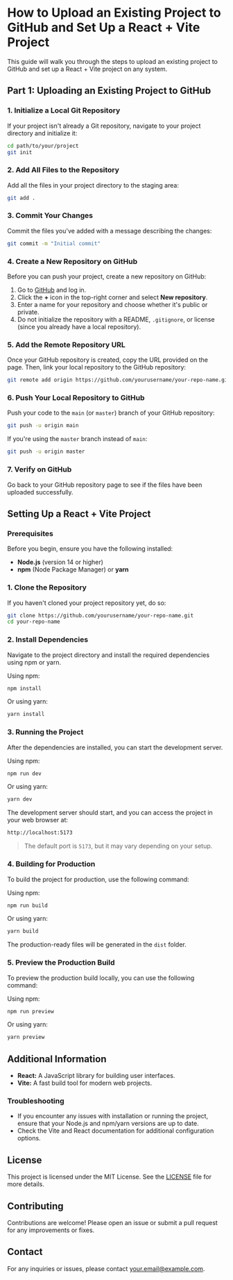 
# How to Upload an Existing Project to GitHub and Set Up a React + Vite Project

This guide will walk you through the steps to upload an existing project to GitHub and set up a React + Vite project on any system.

## Part 1: Uploading an Existing Project to GitHub

### 1. Initialize a Local Git Repository

If your project isn't already a Git repository, navigate to your project directory and initialize it:

```bash
cd path/to/your/project
git init
```

### 2. Add All Files to the Repository

Add all the files in your project directory to the staging area:

```bash
git add .
```

### 3. Commit Your Changes

Commit the files you've added with a message describing the changes:

```bash
git commit -m "Initial commit"
```

### 4. Create a New Repository on GitHub

Before you can push your project, create a new repository on GitHub:

1. Go to [GitHub](https://github.com) and log in.
2. Click the **+** icon in the top-right corner and select **New repository**.
3. Enter a name for your repository and choose whether it's public or private.
4. Do not initialize the repository with a README, `.gitignore`, or license (since you already have a local repository).

### 5. Add the Remote Repository URL

Once your GitHub repository is created, copy the URL provided on the page. Then, link your local repository to the GitHub repository:

```bash
git remote add origin https://github.com/yourusername/your-repo-name.git
```

### 6. Push Your Local Repository to GitHub

Push your code to the `main` (or `master`) branch of your GitHub repository:

```bash
git push -u origin main
```

If you're using the `master` branch instead of `main`:

```bash
git push -u origin master
```

### 7. Verify on GitHub

Go back to your GitHub repository page to see if the files have been uploaded successfully.

## Setting Up a React + Vite Project

### Prerequisites

Before you begin, ensure you have the following installed:

- **Node.js** (version 14 or higher)
- **npm** (Node Package Manager) or **yarn**

### 1. Clone the Repository

If you haven't cloned your project repository yet, do so:

```bash
git clone https://github.com/yourusername/your-repo-name.git
cd your-repo-name
```

### 2. Install Dependencies

Navigate to the project directory and install the required dependencies using npm or yarn.

Using npm:

```bash
npm install
```

Or using yarn:

```bash
yarn install
```

### 3. Running the Project

After the dependencies are installed, you can start the development server.

Using npm:

```bash
npm run dev
```

Or using yarn:

```bash
yarn dev
```

The development server should start, and you can access the project in your web browser at:

```bash
http://localhost:5173
```

> The default port is `5173`, but it may vary depending on your setup.

### 4. Building for Production

To build the project for production, use the following command:

Using npm:

```bash
npm run build
```

Or using yarn:

```bash
yarn build
```

The production-ready files will be generated in the `dist` folder.

### 5. Preview the Production Build

To preview the production build locally, you can use the following command:

Using npm:

```bash
npm run preview
```

Or using yarn:

```bash
yarn preview
```

## Additional Information

- **React:** A JavaScript library for building user interfaces.
- **Vite:** A fast build tool for modern web projects.

### Troubleshooting

- If you encounter any issues with installation or running the project, ensure that your Node.js and npm/yarn versions are up to date.
- Check the Vite and React documentation for additional configuration options.

## License

This project is licensed under the MIT License. See the [LICENSE](LICENSE) file for more details.

## Contributing

Contributions are welcome! Please open an issue or submit a pull request for any improvements or fixes.

## Contact

For any inquiries or issues, please contact [your.email@example.com](mailto:your.email@example.com).
